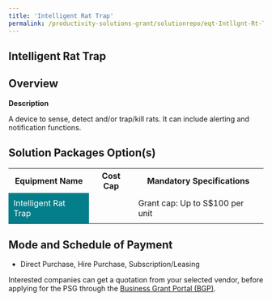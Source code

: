```yaml
---
title: 'Intelligent Rat Trap'
permalink: /productivity-solutions-grant/solutionrepo/eqt-Intllgnt-Rt-Trp-Envronmntl-Srvcs
---
```


## Intelligent Rat Trap

## Overview

**Description**

A device to sense, detect and/or trap/kill rats. It can include alerting and notification functions.

## Solution Packages Option(s)

<table>
<tr>
<th><b>Equipment Name</b></th>
<th><b>Cost Cap</b></th>
<th><b>Mandatory Specifications</b></th>
</tr>
<tr>
<td style='padding: 10px; background-color: #037E8A; color: #FFFFFF;'>Intelligent Rat Trap</td>
<td style='padding: 10px;'></td>
<td style='padding: 10px;'>Grant cap: Up to S$100 per unit</td>
</tr>
</table>

## Mode and Schedule of Payment

 - Direct Purchase, Hire Purchase, Subscription/Leasing

Interested companies can get a quotation from your selected vendor, before applying for the PSG through the <a href='https://www.businessgrants.gov.sg/' target='_blank' rel='noopener'>Business Grant Portal (BGP)</a>.

<script src="/jquery/resize-tables.js"></script>
